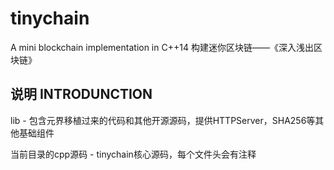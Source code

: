 # tinychain
A mini blockchain implementation in C++14 构建迷你区块链——《深入浅出区块链》

## 说明 INTRODUNCTION
lib - 包含元界移植过来的代码和其他开源源码，提供HTTPServer，SHA256等其他基础组件

当前目录的cpp源码 - tinychain核心源码，每个文件头会有注释
